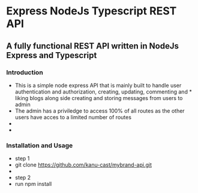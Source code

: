 # Express NodeJs Typescript REST API

## A fully functional REST API written in NodeJs Express and Typescript

### Introduction

* This is a simple node express API that is mainly built to handle user authentication and authorization, creating, updating, commenting and * liking blogs along side creating and storing messages from users to admin
* The admin has a priviledge to access 100% of all routes as the other users have acces to a limited number of routes
*
*
### Installation and Usage
* step 1
* git clone https://github.com/kanu-cast/mybrand-api.git
* 
* step 2
* run npm install
 
